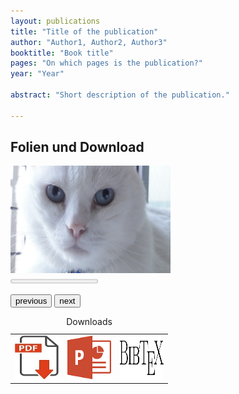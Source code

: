 ```yaml
---
layout: publications
title: "Title of the publication"
author: "Author1, Author2, Author3"
booktitle: "Book title"
pages: "On which pages is the publication?"
year: "Year"

abstract: "Short description of the publication."

---
```

## Folien und Download

<body>
<script>
var currentSlide = 1;
const numberOfSlides = 3;

function slideshow(direction) {
    if (direction === -1) {
        if (currentSlide !== 1) {
            currentSlide = currentSlide - 1;
        } 
        else {
            currentSlide = numberOfSlides;
        }
    }
    else {
        if (currentSlide !== numberOfSlides) {
            currentSlide = currentSlide + 1;
        } 
        else {
            currentSlide = 1;
        }
    }
    
    document.getElementById('slidecount').value = currentSlide -1;
    document.getElementById('slidecount').max = numberOfSlides -1;
    document.getElementById('currentSlide').src = "images/pic"+currentSlide+".jpg";
}
</script>
<img id="currentSlide" src="images/pic1.jpg" width="256" height="172"> <br>
<progress id="slidecount" value="0" max="2"></progress><br>
<p>
    <button type="button" onclick="slideshow(-1)">previous</button>
    <button type="button" onclick="slideshow(1)">next</button>
</p>
<!-- to be added: pdf download, slides (ppt), bibtech //-->
<table> 
    <caption>Downloads</caption>
    <td><a href=""><img id="pdfIcon" src="icons/pdf.jpg" width="70" height="70"></a></td>
    <td><a href=""><img id="pptIcon" src="icons/ppt.jpg" width="70" height="70"></a></td>
    <td><a href=""><img id="bibtexIcon" src="icons/bibtex.jpg" width="70" height="70"></a></td>
</table>
</body>
